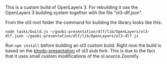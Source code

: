 This is a custom build of OpenLayers 3. For rebuilding it use the OpenLayers 3 building system together with the file "ol3-dlf.json".

From the ol3 root folder the command for building the library looks like this:

```
node tasks/build.js ~/goobi-presentation/dlf/lib/OpenLayers/ol3-dlf.json ~/goobi-presentation/dlf/lib/OpenLayers/ol3-dlf.js
```

Run `npm install` before building an ol3 custom build. Right now the build is based on the [kitodo-presentation](https://github.com/slub/ol3) 
of ol3 slub fork. This is due to the fact that it uses small custom modifications of the ol.source.Zoomify. 